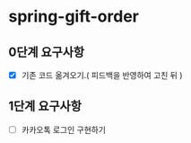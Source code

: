 # spring-gift-order

## 0단계 요구사항
- [x]  기존 코드 옮겨오기.( 피드백을 반영하여 고친 뒤 )

## 1단계 요구사항
- [ ]  카카오톡 로그인 구현하기